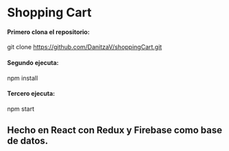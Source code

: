 # Shopping Cart

#### Primero clona el repositorio: 
git clone https://github.com/DanitzaV/shoppingCart.git

#### Segundo ejecuta: 
npm install

#### Tercero ejecuta:
npm start

## Hecho en React con Redux y Firebase como base de datos.
